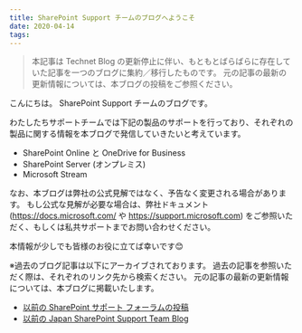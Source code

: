 ```yaml
---
title: SharePoint Support チームのブログへようこそ
date: 2020-04-14
tags:
---
```


> 本記事は Technet Blog の更新停止に伴い、もともとばらばらに存在していた記事を一つのブログに集約／移行したものです。
> 元の記事の最新の更新情報については、本ブログの投稿をご参照ください。

こんにちは。
SharePoint Support チームのブログです。

わたしたちサポートチームでは下記の製品のサポートを行っており、それぞれの製品に関する情報を本ブログで発信していきたいと考えています。

  - SharePoint Online と OneDrive for Business
  - SharePoint Server (オンプレミス)
  - Microsoft Stream

なお、本ブログは弊社の公式見解ではなく、予告なく変更される場合があります。
もし公式な見解が必要な場合は、弊社ドキュメント (https://docs.microsoft.com/ や https://support.microsoft.com) をご参照いただく、もしくは私共サポートまでお問い合わせください。

本情報が少しでも皆様のお役に立てば幸いです😊


※過去のブログ記事は以下にアーカイブされております。
過去の記事を参照いただく際は、それぞれのリンク先から検索ください。
元の記事の最新の更新情報については、本ブログに掲載いたします。

- [以前の SharePoint サポート フォーラムの投稿](https://social.msdn.microsoft.com/Forums/ja-JP/home?forum=sharepointsupportteamja)
- [以前の Japan SharePoint Support Team Blog](https://docs.microsoft.com/en-us/archive/blogs/sharepoint_support/)

